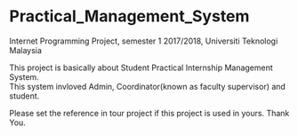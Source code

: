 # Practical_Management_System
Internet Programming Project, semester 1 2017/2018, Universiti Teknologi Malaysia

This project is basically about Student Practical Internship Management System.<br>
This system invloved Admin, Coordinator(known as faculty supervisor) and student.<br>

Please set the reference in tour project if this project is used in yours. Thank You.
